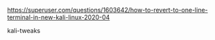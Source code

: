 
https://superuser.com/questions/1603642/how-to-revert-to-one-line-terminal-in-new-kali-linux-2020-04

kali-tweaks
